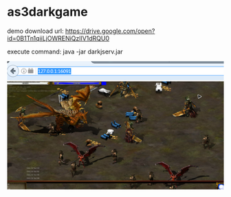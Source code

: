 # as3darkgame

demo download url: 
https://drive.google.com/open?id=0B1Tn1qiiLjOWRENiQzlIV1dRQU0

execute command:
java -jar darkjserv.jar

![image](https://github.com/ahuilee/as3darkgame/blob/master/demo/demo_firefox.PNG)
![image](https://github.com/ahuilee/as3darkgame/blob/master/demo/demo_001.PNG)
